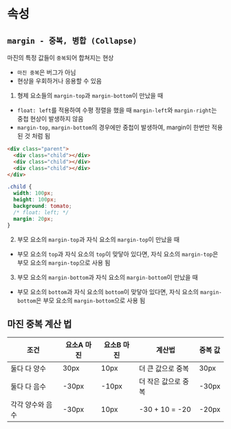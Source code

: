 # 속성

## `margin - 중복, 병합 (Collapse)`

마진의 특정 값들이 `중복`되어 합쳐지는 현상

- `마진 중복`은 버그가 아님
- 현상을 우회하거나 응용할 수 있음

1. 형제 요소들의 `margin-top`과 `margin-bottom`이 만났을 때

- `float: left`를 적용하여 수평 정렬을 했을 때 `margin-left`와 `margin-right`는 중첩 현상이 발생하지 않음
- `margin-top`, `margin-bottom`의 경우에만 중첩이 발생하여, margin이 한번만 적용된 것 처럼 됨

```html
<div class="parent">
  <div class="child"></div>
  <div class="child"></div>
  <div class="child"></div>
</div>
```

```css
.child {
  width: 100px;
  height: 100px;
  background: tomato;
  /* float: left; */
  margin: 20px;
}
```

2. 부모 요소의 `margin-top`과 자식 요소의 `margin-top`이 만났을 때

- 부모 요소의 `top`과 자식 요소의 `top`이 맞닿아 있다면, 자식 요소의 `margin-top`은 부모 요소의 `margin-top`으로 사용 됨

3. 부모 요소의 `margin-bottom`과 자식 요소의 `margin-bottom`이 만났을 때

- 부모 요소의 `bottom`과 자식 요소의 `bottom`이 맞닿아 있다면, 자식 요소의 `margin-bottom`은 부모 요소의 `margin-bottom`으로 사용 됨

## 마진 중복 계산 법

| 조건             | 요소A 마진 | 요소B 마진 | 계산법              | 중복 값 |
| ---------------- | ---------- | ---------- | ------------------- | ------- |
| 둘다 다 양수     | 30px       | 10px       | 더 큰 값으로 중복   | 30px    |
| 둘다 다 음수     | -30px      | -10px      | 더 작은 값으로 중복 | -30px   |
| 각각 양수와 음수 | -30px      | 10px       | -30 + 10 = -20      | -20px   |
